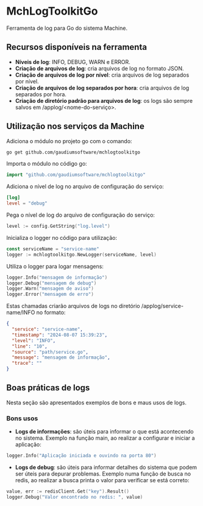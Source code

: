 # MchLogToolkitGo
Ferramenta de log para Go do sistema Machine.

## Recursos disponíveis na ferramenta
- **Níveis de log**: INFO, DEBUG, WARN e ERROR.
- **Criação de arquivos de log**: cria arquivos de log no formato JSON.
- **Criação de arquivos de log por nível**: cria arquivos de log separados por nível.
- **Criação de arquivos de log separados por hora**: cria arquivos de log separados por hora.
- **Criação de diretório padrão para arquivos de log**: os logs são sempre salvos em /applog/<nome-do-serviço>.

## Utilização nos serviços da Machine
Adiciona o módulo no projeto go com o comando:
```bash
go get github.com/gaudiumsoftware/mchlogtoolkitgo
```

Importa o módulo no código go:
```go
import "github.com/gaudiumsoftware/mchlogtoolkitgo"
```

Adiciona o nível de log no arquivo de configuração do serviço:
```toml
[log]
level = "debug"
```

Pega o nível de log do arquivo de configuração do serviço:
```go
level := config.GetString("log.level")
```

Inicializa o logger no código para utilização:
```go
const serviceName = "service-name"
logger := mchlogtoolkitgo.NewLogger(serviceName, level)
```

Utiliza o logger para logar mensagens:
```go
logger.Info("mensagem de informação")
logger.Debug("mensagem de debug")
logger.Warn("mensagem de aviso")
logger.Error("mensagem de erro")
```
Estas chamadas criarão arquivos de logs no diretório /applog/service-name/INFO no formato:
```json
{
  "service": "service-name",
  "timestamp": "2024-08-07 15:39:23",
  "level": "INFO",
  "line": "10",
  "source": "path/service.go",
  "message": "mensagem de informação",
  "trace": ""
}

```

## Boas práticas de logs
Nesta seção são apresentados exemplos de bons e maus usos de logs.

### Bons usos
- **Logs de informações**: são úteis para informar o que está acontecendo no sistema.
Exemplo na função main, ao realizar a configurar e iniciar a aplicação:
```go
logger.Info("Aplicação iniciada e ouvindo na porta 80")
```
- **Logs de debug**: são úteis para informar detalhes do sistema que podem ser úteis para depurar problemas.
Exemplo numa função de busca no redis, ao realizar a busca printa o valor para verificar se está correto:
```go
value, err := redisClient.Get("key").Result()
logger.Debug("Valor encontrado no redis: ", value)
```